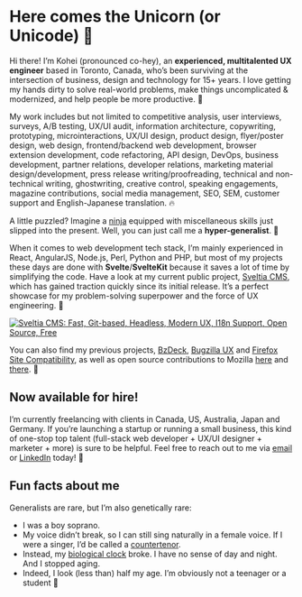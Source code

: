 # Here comes the Unicorn (or Unicode) 🦄

Hi there! I’m Kohei (pronounced co-hey), an **experienced, multitalented UX engineer** based in Toronto, Canada, who’s been surviving at the intersection of business, design and technology for 15+ years. I love getting my hands dirty to solve real-world problems, make things uncomplicated & modernized, and help people be more productive. 🌟

My work includes but not limited to competitive analysis, user interviews, surveys, A/B testing, UX/UI audit, information architecture, copywriting, prototyping, microinteractions, UX/UI design, product design, flyer/poster design, web design, frontend/backend web development, browser extension development, code refactoring, API design, DevOps, business development, partner relations, developer relations, marketing material design/development, press release writing/proofreading, technical and non-technical writing, ghostwriting, creative control, speaking engagements, magazine contributions, social media management, SEO, SEM, customer support and English-Japanese translation. 🔥

A little puzzled? Imagine a [ninja](https://en.wikipedia.org/wiki/Ninja) equipped with miscellaneous skills just slipped into the present. Well, you can just call me a **hyper-generalist**. 🥷

When it comes to web development tech stack, I’m mainly experienced in React, AngularJS, Node.js, Perl, Python and PHP, but most of my projects these days are done with **Svelte**/**SvelteKit** because it saves a lot of time by simplifying the code. Have a look at my current public project, [Sveltia CMS](https://github.com/sveltia/sveltia-cms), which has gained traction quickly since its initial release. It’s a perfect showcase for my problem-solving superpower and the force of UX engineering. 💪

[![Sveltia CMS: Fast, Git-based, Headless, Modern UX, I18n Support, Open Source, Free](https://repository-images.githubusercontent.com/610335145/b298a07a-8741-4e0f-9a3f-91c09c485236)](https://github.com/sveltia/sveltia-cms)

You can also find my previous projects, [BzDeck](https://github.com/bzdeck/bzdeck/wiki), [Bugzilla UX](https://twitter.com/BugzillaUX) and [Firefox Site Compatibility](https://github.com/fxsitecompat), as well as open source contributions to Mozilla [here](https://github.com/mozilla/bedrock/pulls?q=author:kyoshino) and [there](https://github.com/mozilla-bteam/bmo/pulls?q=author:kyoshino). 🦊

## Now available for hire!

I’m currently freelancing with clients in Canada, US, Australia, Japan and Germany. If you’re launching a startup or running a small business, this kind of one-stop top talent (full-stack web developer + UX/UI designer + marketer + more) is sure to be helpful. Feel free to reach out to me via [email](mailto:kohei@britegrid.io) or [LinkedIn](https://www.linkedin.com/in/koheiyoshino/) today! 👋

## Fun facts about me

Generalists are rare, but I’m also genetically rare:

- I was a boy soprano.
- My voice didn’t break, so I can still sing naturally in a female voice. If I were a singer, I’d be called a [countertenor](https://en.wikipedia.org/wiki/Countertenor).
- Instead, my [biological clock](https://en.wikipedia.org/wiki/Biological_clock) broke. I have no sense of day and night. And I stopped aging.
- Indeed, I look (less than) half my age. I’m obviously not a teenager or a student 🤣
